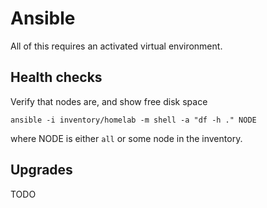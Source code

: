 # Ansible

All of this requires an activated virtual environment.

## Health checks

Verify that nodes are, and show free disk space

    ansible -i inventory/homelab -m shell -a "df -h ." NODE

where NODE is either `all` or some node in the inventory.


## Upgrades

TODO
